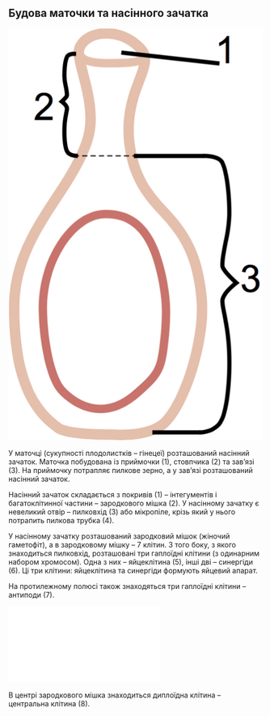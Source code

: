 Будова маточки та насінного зачатка
-----------------------------------

<div align="cenetr">
<img src="2.jpeg">
</div>

У маточці (сукупності плодолистків – гінецеї) розташований насінний
зачаток. Маточка побудована із приймочки (1), стовпчика (2) та зав’язі
(3). На приймочку потрапляє пилкове зерно, а у зав’язі розташований
насінний зачаток.


Насінний зачаток складається з <span class="p1">покривів</span> (1) – <span class="p1">інтегументів</span> і
<span class="p1">багатоклітинної частини</span> – зародкового мішка (2). У насінному зачатку
є невеликий отвір – <span class="p1">пилковхід</span> (3) або <span class="p1">мікропіле</span>, крізь який у
нього потрапить пилкова трубка (4).

У насінному зачатку розташований зародковий мішок (жіночий гаметофіт), а
в зародковому мішку – 7 клітин. З того боку, з якого знаходиться
пилковхід, розташовані <span class="p1">три гаплоїдні клітини</span> (з одинарним набором
хромосом). Одна з них – <span class="p1">яйцеклітина</span> (5), інші дві – <span class="p1">синергіди</span>
(6). Ці три клітини: яйцеклітина та синергіди формують яйцевий апарат.

На протилежному полюсі також знаходяться три гаплоїдні клітини –
<span class="p1">антиподи</span> (7). 

![image](3.pdf)

В центрі зародкового мішка знаходиться диплоїдна клітина – центральна клітина (8).
